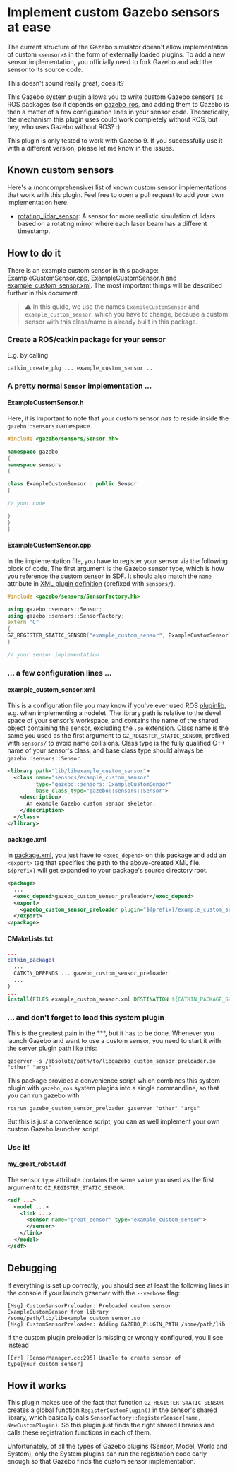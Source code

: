# Implement custom Gazebo sensors at ease

The current structure of the Gazebo simulator doesn't allow 
implementation of custom `<sensor>`s in the form of externally loaded
plugins. To add a new sensor implementation, you officially need
to fork Gazebo and add the sensor to its source code.

This doesn't sound really great, does it?

This Gazebo system plugin allows you to write custom Gazebo sensors
as ROS packages (so it depends on 
[gazebo_ros](//github.com/ros-simulation/gazebo_ros_pkgs), and adding them
to Gazebo is then a matter of a few configuration lines in your sensor
code. Theoretically, the mechanism this plugin uses could work
completely without ROS, but hey, who uses Gazebo without ROS? :)

This plugin is only tested to work with Gazebo 9. If you successfully use it
with a different version, please let me know in the issues.

## Known custom sensors

Here's a (noncomprehensive) list of known custom sensor implementations that
work with this plugin. Feel free to open a pull request to add your own implementation
here.

* [rotating_lidar_sensor](//github.com/peci1/rotating_lidar_sensor): A sensor for
more realistic simulation of lidars based on a rotating mirror where each laser
beam has a different timestamp.

## How to do it

There is an example custom sensor in this package: 
[ExampleCustomSensor.cpp](src/ExampleCustomSensor.cpp),
[ExampleCustomSensor.h](include/gazebo_custom_sensor_preloader/ExampleCustomSensor.h)
and [example_custom_sensor.xml](example_custom_sensor.xml).
The most important things will be described further in this document.

> ⚠ In this guide, we use the names `ExampleCustomSensor` and
>`example_custom_sensor`, which you have to change, because a custom sensor 
>with this class/name is already built in this package.

### Create a ROS/catkin package for your sensor

E.g. by calling

    catkin_create_pkg ... example_custom_sensor ...

### A pretty normal `Sensor` implementation ...

#### ExampleCustomSensor.h

Here, it is important to note that your custom sensor *has to* reside inside the
`gazebo::sensors` namespace.

```c++
#include <gazebo/sensors/Sensor.hh>

namespace gazebo
{
namespace sensors
{

class ExampleCustomSensor : public Sensor
{

// your code

}
}
}
```

#### ExampleCustomSensor.cpp

In the implementation file, you have to register your sensor via the following
block of code. The first argument is the Gazebo sensor type, which is how you
reference the custom sensor in SDF. It should also match the `name` attribute 
in [XML plugin definition](example_custom_sensor.xml) (prefixed with `sensors/`).

```c++
#include <gazebo/sensors/SensorFactory.hh>

using gazebo::sensors::Sensor;
using gazebo::sensors::SensorFactory;
extern "C"
{
GZ_REGISTER_STATIC_SENSOR("example_custom_sensor", ExampleCustomSensor)
}

// your sensor implementation
```

### ... a few configuration lines ...

#### example_custom_sensor.xml

This is a configuration file you may know if you've ever used ROS 
[pluginlib](//github.com/ros/pluginlib), e.g. when implementing a nodelet.
The library path is relative to the devel space of your sensor's workspace,
and contains the name of the shared object containing the sensor, excluding the
`.so` extension. Class name is the same you used as the first argument to
`GZ_REGISTER_STATIC_SENSOR`, prefixed with `sensors/` to avoid name collisions.
Class type is the fully qualified C++ name of your sensor's class, and base
class type should always be `gazebo::sensors::Sensor`.

```xml
<library path="lib/libexample_custom_sensor">
  <class name="sensors/example_custom_sensor"
         type="gazebo::sensors::ExampleCustomSensor"
         base_class_type="gazebo::sensors::Sensor">
    <description> 
      An example Gazebo custom sensor skeleton.
    </description>
  </class>
</library>
```

#### package.xml

In [package.xml](package.xml), you just have to `<exec_depend>` on this package
and add an `<export>` tag that specifies the path to the above-created XML file.
`${prefix}` will get expanded to your package's source directory root.

```xml
<package>
  ...
  <exec_depend>gazebo_custom_sensor_preloader</exec_depend>
  <export>
    <gazebo_custom_sensor_preloader plugin="${prefix}/example_custom_sensor.xml" />
  </export>
</package>
```

#### CMakeLists.txt

```cmake
...
catkin_package(
  ...
  CATKIN_DEPENDS ... gazebo_custom_sensor_preloader
  ...
)
...
install(FILES example_custom_sensor.xml DESTINATION ${CATKIN_PACKAGE_SHARE_DESTINATION})
```

### ... and don't forget to load this system plugin

This is the greatest pain in the ***, but it has to be done. Whenever you launch
Gazebo and want to use a custom sensor, you need to start it with the server 
plugin path like this:

```shell script
gzserver -s /absolute/path/to/libgazebo_custom_sensor_preloader.so "other" "args"
```

This package provides a convenience script which combines this system plugin with
`gazebo_ros` system plugins into a single commandline, so that you can run gazebo
with

```shell script
rosrun gazebo_custom_sensor_preloader gzserver "other" "args"
```

But this is just a convenience script, you can as well implement your own custom
Gazebo launcher script.

### Use it!

#### my_great_robot.sdf

The sensor `type` attribute contains the same value you used as the first argument
to `GZ_REGISTER_STATIC_SENSOR`.

```xml
<sdf ...>
  <model ...>
    <link ...>
      <sensor name="great_sensor" type="example_custom_sensor">
      </sensor>
    </link>
  </model>
</sdf>
```

## Debugging

If everything is set up correctly, you should see at least the following lines in
the console if your launch gzserver with the `--verbose` flag:

    [Msg] CustomSensorPreloader: Preloaded custom sensor ExampleCustomSensor from library /some/path/lib/libexample_custom_sensor.so
    [Msg] CustomSensorPreloader: Adding GAZEBO_PLUGIN_PATH /some/path/lib
    
If the custom plugin preloader is missing or wrongly configured, you'll see instead

    [Err] [SensorManager.cc:295] Unable to create sensor of type[your_custom_sensor]

## How it works

This plugin makes use of the fact that function `GZ_REGISTER_STATIC_SENSOR` creates
a global function `RegisterCustomPlugin()` in the sensor's shared library, which
basically calls `SensorFactory::RegisterSensor(name, NewCustomPlugin)`. So this
plugin just finds the right shared libraries and calls these registration functions
in each of them.

Unfortunately, of all the types of Gazebo plugins (Sensor, Model, World and System),
only the System plugins can run the registration code early enough so that Gazebo
finds the custom sensor implementation.